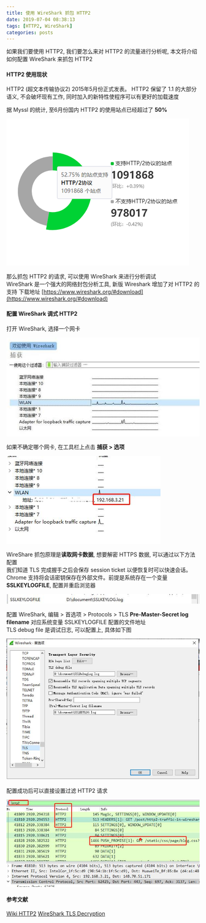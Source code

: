 ```yaml
---
title: 使用 WireShark 抓包 HTTP2
date: 2019-07-04 08:38:13
tags: [HTTP2, WireShark]
categories: posts
---
```


如果我们要使用 HTTP2, 我们要怎么来对 HTTP2 的流量进行分析呢, 本文将介绍如何配置 WireShark 来抓包 HTTP2

<!-- more -->

#### HTTP2 使用现状

HTTP2 (超文本传输协议2) 2015年5月份正式发表。 HTTP2 保留了 1.1 的大部分语义, 不会破坏现有工作, 同时加入的新特性使程序可以有更好的加载速度  

据 Myssl 的统计, 至6月份国内 HTTP2 的使用站点已经超过了 **50%**

![http2 statistic](/images/posts/http2.statistic.png)


那么抓包 HTTP2 的请求, 可以使用 WireShark 来进行分析调试  
WireShark 是一个强大的网络封包分析工具, 新版 Wireshark 增加了对 HTTP2 的支持
下载地址 [https://www.wireshark.org/#download](https://www.wireshark.org/#download)

#### 配置 WireShark 调式 HTTP2

打开 WireShark, 选择一个网卡  

![capture](/images/posts/capture.jpg)

如果不确定哪个网卡, 在工具栏上点击  **捕获 > 选项**

![capture](/images/posts/capture.net.card.jpg)

WireShare 抓包原理是**读取网卡数据**, 想要解密 HTTPS 数据, 可以通过以下方法配置  
我们知道 TLS 完成握手之后会保存 session ticket 以便恢复时可以快速会话。Chrome 支持将会话密钥保存在外部文件。前提是系统存在一个变量 **SSLKEYLOGFILE**, 配置并重启浏览器

![system.var](/images/posts/system.var.jpg)

配置 WireShark, 编辑 > 首选项 > Protocols > TLS
**Pre-Master-Secret log filename** 对应系统变量 SSLKEYLOGFILE 配置的文件地址  
TLS debug file 是调试日志, 可以配置上, 具体如下图

![wireshark.tls.set](/images/posts/wireshark.tls.set.jpg)

配置成功后可以直接设置过滤 HTTP2 请求  

![wireshark.filter](/images/posts/wireshark.filter.jpg)



#### 参考文献

[Wiki HTTP2](https://zh.wikipedia.org/wiki/HTTP/2)
[WireShark TLS Decryption](https://wiki.wireshark.org/TLS#TLS_Decryption)